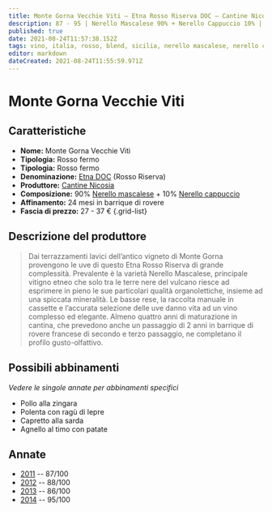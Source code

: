 ```yaml
---
title: Monte Gorna Vecchie Viti – Etna Rosso Riserva DOC – Cantine Nicosia 
description: 87 - 95 | Nerello Mascalese 90% + Nerello Cappuccio 10% | Sicilia (IT)
published: true
date: 2021-08-24T11:57:38.152Z
tags: vino, italia, rosso, blend, sicilia, nerello mascalese, nerello cappuccio, pollo alla zingara, polenta con ragù di lepre, capretto alla sarda, agnello al timo con patate
editor: markdown
dateCreated: 2021-08-24T11:55:59.971Z
---
```


# Monte Gorna Vecchie Viti

## Caratteristiche
- **Nome:** Monte Gorna Vecchie Viti
- **Tipologia:** Rosso fermo
- **Tipologia:** Rosso fermo
- **Denominazione:** [Etna DOC](/denominazioni/Italia/Sicilia/DOC/Etna) (Rosso Riserva)
- **Produttore:** [Cantine Nicosia](/produttori/Italia/Sicilia/Cantine-Nicosia) 
- **Composizione:** 90% [Nerello mascalese](/vitigni/bacca-nera/nerello-mascalese) + 10% [Nerello cappuccio](/vitigni/bacca-nera/nerello-cappuccio)
- **Affinamento:** 24 mesi in barrique di rovere
- **Fascia di prezzo:** 27 - 37 €
{.grid-list}

## Descrizione del produttore

> Dai terrazzamenti lavici dell’antico vigneto di Monte Gorna provengono le uve di questo Etna Rosso Riserva di grande complessità. Prevalente è la varietà Nerello Mascalese, principale vitigno etneo che solo tra le terre nere del vulcano riesce ad esprimere in pieno le sue particolari qualità organolettiche, insieme ad una spiccata mineralità. Le basse rese, la raccolta manuale in cassette e l’accurata selezione delle uve danno vita ad un vino complesso ed elegante. Almeno quattro anni di maturazione in cantina, che prevedono anche un passaggio di 2 anni in barrique di rovere francese
di secondo e terzo passaggio, ne completano il profilo gusto-olfattivo.

## Possibili abbinamenti
*Vedere le singole annate per abbinamenti specifici*

- Pollo alla zingara
- Polenta con ragù di lepre
- Capretto alla sarda
- Agnello al timo con patate

## Annate
- [2011](vini/Italia/Sicilia/Cantine-Nicosia/Monte-Gorna-Vecchie-Viti/2011) -- 87/100
- [2012](vini/Italia/Sicilia/Cantine-Nicosia/Monte-Gorna-Vecchie-Viti/2012) -- 88/100
- [2013](vini/Italia/Sicilia/Cantine-Nicosia/Monte-Gorna-Vecchie-Viti/2013) -- 86/100
- [2014](vini/Italia/Sicilia/Cantine-Nicosia/Monte-Gorna-Vecchie-Viti/2014) -- 95/100

